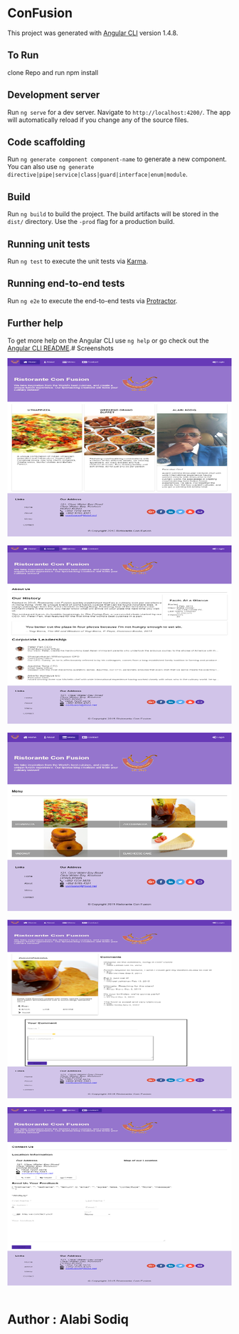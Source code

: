 # ConFusion

This project was generated with [Angular CLI](https://github.com/angular/angular-cli) version 1.4.8.

## To Run
clone Repo and run npm install

## Development server

Run `ng serve` for a dev server. Navigate to `http://localhost:4200/`. The app will automatically reload if you change any of the source files.

## Code scaffolding

Run `ng generate component component-name` to generate a new component. You can also use `ng generate directive|pipe|service|class|guard|interface|enum|module`.

## Build

Run `ng build` to build the project. The build artifacts will be stored in the `dist/` directory. Use the `-prod` flag for a production build.

## Running unit tests

Run `ng test` to execute the unit tests via [Karma](https://karma-runner.github.io).

## Running end-to-end tests

Run `ng e2e` to execute the end-to-end tests via [Protractor](http://www.protractortest.org/).

## Further help

To get more help on the Angular CLI use `ng help` or go check out the [Angular CLI README](https://github.com/angular/angular-cli/blob/master/README.md).# Screenshots

<img src="conf/pix1.png" alt="HomePage" width="800" height="400">&nbsp;
<img src="conf/pix2.png" alt="HomePage" width="800" height="400">&nbsp;
<img src="conf/pix3.png" alt="HomePage" width="800" height="400">&nbsp;
<img src="conf/pix4.png" alt="HomePage" width="800" height="400">&nbsp;
<img src="conf/pix5.png" alt="HomePage" width="800" height="400">&nbsp;


# Author : Alabi Sodiq



